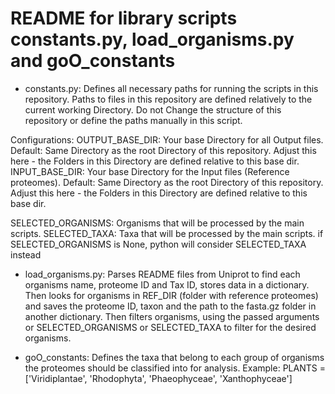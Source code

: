 # README for library scripts constants.py, load_organisms.py and goO_constants

- constants.py: Defines all necessary paths for running the scripts in this repository. Paths to files in this repository are defined relatively to the current working Directory. Do not Change the structure of this repository or define the paths manually in this script.

Configurations:
OUTPUT_BASE_DIR: Your base Directory for all Output files. Default: Same Directory as the root Directory of this repository. Adjust this here - the Folders in this Directory are defined relative to this base dir.
INPUT_BASE_DIR: Your base Directory for the Input files (Reference proteomes). Default: Same Directory as the root Directory of this repository. Adjust this here - the Folders in this Directory are defined relative to this base dir.

SELECTED_ORGANISMS: Organisms that will be processed by the main scripts.
SELECTED_TAXA: Taxa that will be processed by the main scripts.
if SELECTED_ORGANISMS is None, python will consider SELECTED_TAXA instead

- load_organisms.py: Parses README files from Uniprot to find each organisms name, proteome ID and Tax ID, stores data in a dictionary. Then looks for organisms in REF_DIR (folder with reference proteomes) and saves the proteome ID, taxon and the path to the fasta.gz folder in another dictionary. Then filters organisms, using the passed arguments or SELECTED_ORGANISMS or SELECTED_TAXA to filter for the desired organisms.

- goO_constants: Defines the taxa that belong to each group of organisms the proteomes should be classified into for analysis. Example:
PLANTS = ['Viridiplantae', 'Rhodophyta', 'Phaeophyceae', 'Xanthophyceae']

